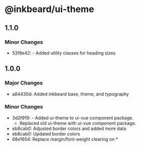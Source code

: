 # @inkbeard/ui-theme

## 1.1.0

### Minor Changes

- 53f8e42: - Added utility classes for heading sizes

## 1.0.0

### Major Changes

- a84430d: Added inkbeard base, theme, and typography

### Minor Changes

- 3d2f919: - Added ui-theme to ui-vue component package.
  - Replaced old ui-theme with ui-vue component package.
- eb8cab0: Adjusted border colors and added more data
- eb8cab0: Updated border colors
- 68e1654: Replace margin/font-weight clearing on \*
